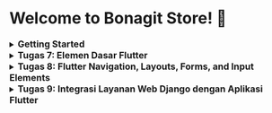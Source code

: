 # Welcome to Bonagit Store! :chocolate_bar:

<details>
<summary>
  <span style="font-size:16px;"><b>Getting Started</b></span>
</summary>
A new Flutter project.

This project is a starting point for a Flutter application.

A few resources to get you started if this is your first Flutter project:

- [Lab: Write your first Flutter app](https://docs.flutter.dev/get-started/codelab)
- [Cookbook: Useful Flutter samples](https://docs.flutter.dev/cookbook)

For help getting started with Flutter development, view the
[online documentation](https://docs.flutter.dev/), which offers tutorials,
samples, guidance on mobile development, and a full API reference.
</details>

<details>
<summary>
  <span style="font-size:16px;"><b>Tugas 7: Elemen Dasar Flutter</b></span>
</summary>

### 1. Jelaskan apa yang dimaksud dengan stateless widget dan stateful widget, dan jelaskan perbedaan dari keduanya.
- Stateless Widget adalah widget yang bersifat statis dan tidak dapat berubah selama aplikasi berjalan (setelah di-build). Stateless widget hanya dapat ditentukan oleh konfigurasi di dalam konstruktor. Contoh dari stateless widget adalah Text, Icon, Container, dll. Pada proyek ini contoh dari stateless widget adalah `InfoCard`

- Stateful widget adalah widget yang dapat berubah-ubah sesuai dengan keadaan atau interaksi pengguna. Widget ini memiliki objek `State` yang dapat diperbarui untuk memberitahu framework bahwa ada perubahan pada widget dan perlu dilakukan rebuild. Perubahan ini bisa berasal dari interaksi pengguna atau pembaruan data secara real-time. Contoh dari stateful widget adalah Checkbox, TextField, custom UI components, dll.

Perbedaan antara kedua widgets adalah stateless widget mudah dipahami tetapi memerlukan pembangunan ulang pada widget tree setiap kali ada perubahan. Di sisi lain, stateful widget memungkinkan perubahan pada state tanpa perlu rebuild seluruh widget tree. Perbedaan utamanya adalah stateless widget bersifat tidak dapat diubah setelah build sedangkan stateful widget memiliki `State` yang memungkinkan perubahan dan pembaruan UI selama runtime.

### 2. Sebutkan widget apa saja yang kamu gunakan pada proyek ini dan jelaskan fungsinya.
- `MaterialApp`: Widget root aplikasi yang mengatur tema, navigasi, dan pengaturan global lainnya.
- `Scaffold`: Memberikan kerangka dasar halaman untuk menyusun `AppBar`, `body`, dan pengaturan struktur halaman utama aplikasi.
- `AppBar`: Memberikan identitas aplikasi di bagian atas layar. Pada proyek ini menampilkan bagian atas halaman yang berjudul "Bonagit Store".
- `Padding`: Digunakan untuk memberikan jarak di sekitar elemen.
- `Column`: Menyusun widget secara vertikal.
- `Row`: Menyusun widget secara horizontal. Di proyek ini, `Row` digunakan untuk menampilkan tiga kartu informasi (NPM, Nama, Kelas) secara sejajar.
- `Card`: Menampilkan kotak dengan shadow untuk elemen informasi.
- `Container`: Widget serbaguna untuk mengatur tata letak, padding, margin, dan dekorasi. Dalam proyek ini, `Container` digunakan di dalam `Card` untuk mengatur padding dan ukuran elemen.
- `GridView.count`: Membuat grid yang digunakan untuk menampilkan elemen dalam layout grid. Di proyek ini, `GridView.count` digunakan untuk menampilkan tiga tombol (Lihat Daftar Produk, Tambah Produk, Logout) dalam tata letak grid 3 kolom.
- `InkWell`: Memberikan efek sentuhan interaktif pada `ItemCard`. Ketika pengguna mengetuk tombol, `InkWell` memberikan efek animasi dan men-trigger aksi seperti menampilkan `SnackBar`.
- `SnackBar`: Menampilkan notifikasi sementara di bagian bawah layar ketika tombol ditekan, seperti pesan "Kamu telah menekan tombol Lihat Daftar Produk".
- `Icon`: Menampilkan ikon di dalam widget.
- `Text`: Menampilkan teks.
- `Center`: Widget untuk memposisikan child di tengah-tengah parent.
- `SizedBox`: Widget untuk memberi jarak atau mengatur ukuran tetap pada elemen.
- `MediaQuery`: Widget yang digunakan untuk mendapatkan ukuran dan orientasi layar, berguna untuk membuat desain yang responsif.

### 3. Apa fungsi dari `setState()?` Jelaskan variabel apa saja yang dapat terdampak dengan fungsi tersebut.
Fungsi `setState()` digunakan untuk memberitahu framework bahwa ada perubahan pada `State` dari widget dan perlu dilakukan rebuild agar UI diperbarui. Ketika `setState()` dipanggil, hanya bagian dari widget yang dipengaruhi oleh perubahan tersebut yang akan di-rebuild.

Variabel yang terdampak adalah semua variabel yang dideklarasikan dalam objek `State` yang digunakan di dalam metode `build()` untuk menentukan tampilan widget.

### 4. Jelaskan perbedaan antara `const` dengan `final`.
- `const` digunakan untuk mendeklarasikan nilai yang bersifat konstan, harus diketahui saat compile-time, dan berlaku secara immutable di seluruh aplikasi. Objek `const` tidak dapat berubah dan lebih efisien karena diinisialisasi sebagai objek yang di-cache.
- `final` digunakan untuk variabel yang hanya dapat diinisialisasi sekali. Nilai dari variabel `final` tidak dapat diubah setelah diinisialisasi, tetapi nilai ini bisa ditentukan saat runtime.

### 5. Jelaskan bagaimana cara kamu mengimplementasikan _checklist-checklist_ di atas.
Pertama, saya membuat proyek Flutter baru dengan nama bonagit_store di lokal menggunakan perintah `flutter create bonagit_store`, lalu saya masuk ke direktori proyek tersebut dengan menjalankan `cd bonagit_store`. Aplikasi ini bertema e-commerce sesuai dengan tugas-tugas yang telah saya kerjakan sebelumnya.

Selanjutnya, saya menambahkan file baru bernama `menu.dart` di dalam folder `lib` dan melakukan penataan kode agar lebih terstruktur dan rapi, mengikuti Tutorial 6 yang sudah dipelajari.

Setelah itu, saya mulai membuat tiga tombol sederhana dengan ikon dan teks, yaitu `Lihat Daftar Produk`, `Tambah Produk`, dan `Logout`. Sebelumnya, saya mendefinisikan kelas `ItemHomepage` untuk menyimpan informasi tiap tombol. Kelas `ItemHomepage` ini berisi nama, ikon, dan warna yang akan digunakan oleh masing-masing tombol, dengan format berikut:
```
class ItemHomepage {
  final String name;
  final IconData icon;
  final Color color;

  ItemHomepage(this.name, this.icon, this.color);
}
```

Kemudian, saya membuat daftar items di dalam `MyHomePage` yang terdiri dari tiga objek `ItemHomepage`, masing-masing dengan ikon dan warna yang telah ditentukan untuk setiap tombol, seperti ini:
```
  final List<ItemHomepage> items = [
    ItemHomepage("Lihat Daftar Produk", Icons.shopping_bag),
    ItemHomepage("Tambah Produk", Icons.add),
    ItemHomepage("Logout", Icons.logout),
  ];
```
Selanjutnya, saya membuat widget stateless bernama `ItemCard` yang akan menerima satu objek `ItemHomepage` sebagai parameter dan menampilkannya sebagai tombol pada layar.

Untuk menampilkan pesan snackbar saat tombol ditekan, saya menggunakan `ScaffoldMessenger.of(context)`. Widget `ScaffoldMessenger` ini berfungsi untuk mengelola tampilan `Snackbar` di aplikasi. Setelah mendapatkan instance dari `ScaffoldMessenger`, saya menggunakan metode `showSnackBar` untuk menampilkan `Snackbar` di layar. Untuk menampilkan pesan tersebut, saya membuat objek `SnackBar` yang berisi teks atau widget lain sesuai kebutuhan. Saya menambahkan kode `onTap` untuk memicu pesan `Snackbar` setiap kali tombol ditekan, dengan contoh implementasi sebagai berikut:
```
onTap: () {
          // Menampilkan pesan SnackBar saat kartu ditekan.
          ScaffoldMessenger.of(context)
            ..hideCurrentSnackBar()
            ..showSnackBar(SnackBar(
                content: Text("Kamu telah menekan tombol ${item.name}!")));
        },
```
Terakhir, saya menampilkan tombol-tombol tersebut dalam `GridView` di dalam `MyHomePage`, sehingga `ItemCard` dapat ditampilkan dalam tata letak berbentuk grid.
</details>

<details>
<summary>
  <span style="font-size:16px;"><b>Tugas 8: Flutter Navigation, Layouts, Forms, and Input Elements</b></span>
</summary>

### 1. Apa kegunaan `const` di Flutter? Jelaskan apa keuntungan ketika menggunakan `const` pada kode Flutter. Kapan sebaiknya kita menggunakan `const`, dan kapan sebaiknya tidak digunakan?
`const` digunakan untuk membuat objek atau variabel yang bersifat immutable dan dihitung pada waktu kompilasi. Objek yang dibuat menggunakan const tidak dapat diubah setelah didefinisikan.

- Keuntungan Menggunakan `const`:
  - Objek `const` disimpan di memori hanya sekali, sehingga mengurangi alokasi memori saat aplikasi berjalan. Ini meningkatkan efisiensi memori dan performa aplikasi.
  - Karena objek dihitung saat waktu kompilasi, aplikasi berjalan lebih cepat karena tidak perlu membuat ulang objek tersebut setiap kali widget di-render.
  - Menggunakan `const` menunjukkan dengan jelas bahwa sebuah objek tidak akan berubah, membuat kode lebih mudah dipahami.

Kita sebaiknya menggunakan `const` untuk widget atau objek yang tidak berubah selama runtime aplikasi. Misalnya, ketika mendefinisikan teks, padding, atau ikon yang bersifat tetap. Contoh penggunaan const yang tepat berdasarkan proyek ini adalah:
```
...
     appBar: AppBar(
        title: const Text(
          'Bonagit Store',
          style: TextStyle(
            color: Colors.white,
            fontWeight: FontWeight.bold,
          ),
        ),
        backgroundColor: Theme.of(context).colorScheme.primary,
        iconTheme: const IconThemeData(color: Colors.white),
      ),
...
```

Pada kode di atas, `const` digunakan pada `Text` dan `IconThemeData` karena teks "Bonagit Store" dan ikon warna putih tidak akan berubah selama aplikasi berjalan. Sebaliknysa, `const` tidak disarankan jika widget atau objek memerlukan data dinamis yang dapat berubah selama runtime, seperti data yang diperoleh dari API atau masukan pengguna, contohnya seperti `TextFormField` pada `chocolate_card.dart`

### 2. Jelaskan dan bandingkan penggunaan _Column_ dan _Row_ pada Flutter. Berikan contoh implementasi dari masing-masing layout widget ini!
Kita dapat memanfaatkan widget _Column_ dan _Row_ untuk mengatur tata letak widget.
- `Column`: Menyusun widget secara vertikal. Di proyek ini, `Column` digunakan pada `Form Page` untuk menyusun elemen-elemen pada halaman formulir sehingga elemen input dan tombol tersusun rapi dalam satu arah vertikal:
```
...
child: Column(
  crossAxisAlignment: CrossAxisAlignment.start,
  children: [
    Text('Name: $_name'),
    Text('Price: $_price'),
    Text('Description: $_description'),
    Text('Type: $_type'),
    Text('Cocoa Ratio: $_cocoaRatio'),
    Text('Amount: $_amount'),
  ],
),
...
```
- `Row`: Menyusun widget secara horizontal. Di proyek ini, `Row` digunakan untuk menampilkan tiga kartu informasi (NPM, Nama, Kelas) secara sejajar:
```
...
Row(
  mainAxisAlignment: MainAxisAlignment.spaceEvenly,
  children: [
    InfoCard(title: 'NPM', content: npm),
    InfoCard(title: 'Name', content: name),
    InfoCard(title: 'Class', content: className),
  ],
),
...
```

### 3.  Sebutkan apa saja elemen input yang kamu gunakan pada halaman _form_ yang kamu buat pada tugas kali ini. Apakah terdapat elemen input Flutter lain yang tidak kamu gunakan pada tugas ini? Jelaskan!
Pada halaman form di `chocolateentry_form.dart`, saya menggunakan `TextFormField` untuk menangani input data seperti *name*, *price*, *description*, *type*, *cocoa ratio*, dan *amount*, dengan validasi di setiap elemen. Pemilihan `TextFormField` memungkinkan fleksibilitas untuk input teks dan angka, serta memastikan data yang dimasukkan sesuai format yang diharapkan melalui validasi yang mencegah kesalahan input. Namun, terdapat beberapa elemen input Flutter yang tidak saya gunakan untuk proyek ini seperti `DropdownButtonFormField`, `Checkbox`, `Radio`, `Slider`, dan lain lain. Elemen-elemen tersebut tidak relevan dengan kebutuhan form ini, yang hanya memerlukan input teks dan angka.

### 4. Bagaimana cara kamu mengatur tema (theme) dalam aplikasi Flutter agar aplikasi yang dibuat konsisten? Apakah kamu mengimplementasikan tema pada aplikasi yang kamu buat?
Di file `main.dart`, saya mengatur tema (theme) aplikasi menggunakan `ThemeData` dalam widget `MaterialApp` pada properti `theme`. Saya menerapkan `colorScheme` dengan menggunakan `ColorScheme.fromSeed` dan memilih warna utama `Colors.deepPurple`, serta mengaktifkan `useMaterial3`. Dengan cara ini, saya memastikan bahwa aplikasi memiliki tema yang konsisten di seluruh bagian, sehingga tampilannya tetap seragam dan terorganisir.

### 5. Bagaimana cara kamu menangani navigasi dalam aplikasi dengan banyak halaman pada Flutter?
Dalam proyek ini, saya menangani navigasi antar halaman menggunakan widget `Navigator`. Saya memanfaatkan fungsi seperti `Navigator.push()` untuk menambahkan halaman baru ke tumpukan dan `Navigator.pop()` untuk kembali ke halaman sebelumnya. Selain itu, saya menggunakan `Navigator.pushReplacement()` saat ingin mengganti halaman yang sedang ditampilkan tanpa menambahkannya ke tumpukan. Untuk mempermudah navigasi, saya juga menambahkan sebuah drawer yang memudahkan pengguna berpindah antara halaman utama dan halaman form. Tombol pada halaman utama diimplementasikan dengan `Navigator` untuk mengarahkan pengguna ke halaman form saat tombol tersebut ditekan.
</details>

<details>
<summary>
  <span style="font-size:16px;"><b>Tugas 9: Integrasi Layanan Web Django dengan Aplikasi Flutter</b></span>
</summary>

### 1. Jelaskan mengapa kita perlu membuat model untuk melakukan pengambilan ataupun pengiriman data JSON? Apakah akan terjadi error jika kita tidak membuat model terlebih dahulu?
Kita perlu membuat model dalam Flutter untuk memetakan data JSON yang diambil dari atau dikirim ke web service ke dalam bentuk objek Dart. Model ini berfungsi sebagai struktur yang membantu aplikasi memahami dan mengakses data secara terorganisir. Dengan menggunakan model, kita dapat mengelola data dengan lebih mudah, seperti membaca, menulis, atau memanipulasi data menggunakan properti dan metode yang didefinisikan dengan baik.

Jika kita tidak membuat model dan langsung mengakses data JSON sebagai peta (map) biasa, kita mungkin masih bisa memproses data. Namun, pendekatan ini lebih rentan terhadap kesalahan, seperti `TypeError` atau akses properti yang salah, terutama jika struktur data berubah atau tidak sesuai dengan yang diharapkan. Menggunakan model membuat data lebih aman untuk diakses dan lebih mudah untuk di-debug karena struktur dan tipe data didefinisikan dengan jelas.

### 2. Jelaskan fungsi dari library http yang sudah kamu implementasikan pada tugas ini
Library http digunakan untuk mengirimkan request HTTP dari aplikasi Flutter ke web service. Dalam tugas ini, library http bertanggung jawab untuk melakukan operasi seperti GET, POST, dan jenis request lainnya ke server Django yang di-hosting. http memungkinkan aplikasi Flutter mengambil data (GET) dari server (seperti data JSON) dan mengirimkan (POST) data ke server untuk berbagai operasi, seperti autentikasi, pembuatan product entry, atau pengambilan daftar product entry.

### 3. Jelaskan fungsi dari `CookieRequest` dan jelaskan mengapa _instance_ `CookieRequest` perlu untuk dibagikan ke semua komponen di aplikasi Flutter.
`CookieRequest` adalah sebuah class dalam package `pbp_django_auth` yang menangani pengelolaan sesi dan cookie selama proses autentikasi dengan server Django. `CookieRequest` mempermudah pengelolaan permintaan HTTP dengan mempertahankan cookie sesi dan memungkinkan aplikasi untuk tetap terautentikasi setelah login.

Pentingnya membagikan _instance_ `CookieRequest` ke semua komponen aplikasi adalah karena data autentikasi dan sesi perlu diakses secara global. Dengan membagikan _instance_ `CookieRequest` menggunakan `Provider`, semua widget di tree aplikasi Flutter dapat mengakses dan menggunakan informasi sesi yang sama. Hal ini memastikan bahwa sesi pengguna tetap konsisten di semua bagian aplikasi, seperti saat melakukan pengambilan data setelah login, tanpa perlu membuat ulang _instance_ `CookieRequest`.

### 4. Jelaskan mekanisme pengiriman data mulai dari input hingga dapat ditampilkan pada Flutter.
Pengguna memasukkan data ke dalam `TextField` atau `FormField` di aplikasi Flutter, seperti informasi login atau product entry. Kemudian, data tersebut dikumpulkan dan dikonversi ke format JSON sebelum dikirim ke server Django menggunakan `http` atau `CookieRequest` dengan metode `POST`. Setelah menerima permintaan, server Django memproses data tersebut dengan menyimpannya ke dalam database atau memvalidasi kredensial. Lalu, response akan dikembalikan dalam bentuk JSON. Aplikasi Flutter kemudian menerima response ini, mengonversinya kembali menjadi objek model Dart dengan metode `fromJson`, dan memperbarui UI menggunakan widget seperti `Text`, `ListView`, atau `Card` untuk menampilkan informasi tersebut kepada pengguna.

### 5. Jelaskan mekanisme autentikasi dari login, register, hingga logout. Mulai dari input data akun pada Flutter ke Django hingga selesainya proses autentikasi oleh Django dan tampilnya menu pada Flutter.
- Login
Pengguna memasukkan `username` dan `password` di aplikasi Flutter, lalu data tersebut dikirim ke server Django menggunakan `CookieRequest` ke endpoint `login/`. Server Django memverifikasi kredensial dengan fungsi `login` dan jika valid, membuat sesi pengguna menggunakan `auth_login` sebelum mengirimkan response JSON berisi status dan pesan. Flutter menampilkan pesan sukses dan mengarahkan pengguna ke halaman utama jika login berhasil.

- Register
Pengguna memasukkan `username`, `password`, dan confirm `password`, kemudian data ini dikirim ke endpoint `register/` di Django dengan metode POST. Server Django memeriksa apakah `username` sudah terdaftar dan memastikan `password` yang dimasukkan cocok. Lalu, server Django akan membuat pengguna baru jika valid. Setelah itu, Django mengembalikan response JSON yang menginformasikan apakah registrasi berhasil atau gagal, dan Flutter menampilkan hasilnya kepada pengguna.

### 6. Jelaskan bagaimana cara kamu mengimplementasikan checklist di atas secara step-by-step! (bukan hanya sekadar mengikuti tutorial).
</details>
